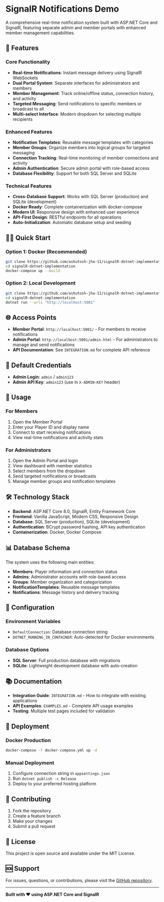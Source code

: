 # SignalR Notifications Demo

A comprehensive real-time notification system built with ASP.NET Core and SignalR, featuring separate admin and member portals with enhanced member management capabilities.

## 🚀 Features

### Core Functionality
- **Real-time Notifications**: Instant message delivery using SignalR WebSockets
- **Dual Portal System**: Separate interfaces for administrators and members
- **Member Management**: Track online/offline status, connection history, and activity
- **Targeted Messaging**: Send notifications to specific members or broadcast to all
- **Multi-select Interface**: Modern dropdown for selecting multiple recipients

### Enhanced Features
- **Notification Templates**: Reusable message templates with categories
- **Member Groups**: Organize members into logical groups for targeted messaging
- **Connection Tracking**: Real-time monitoring of member connections and activity
- **Admin Authentication**: Secure admin portal with role-based access
- **Database Flexibility**: Support for both SQL Server and SQLite

### Technical Features
- **Cross-Database Support**: Works with SQL Server (production) and SQLite (development)
- **Docker Ready**: Complete containerization with docker-compose
- **Modern UI**: Responsive design with enhanced user experience
- **API-First Design**: RESTful endpoints for all operations
- **Auto-Initialization**: Automatic database setup and seeding

## 🏃‍♂️ Quick Start

### Option 1: Docker (Recommended)
```bash
git clone https://github.com/ashutosh-jha-11/signalR-dotnet-implementation.git
cd signalR-dotnet-implementation
docker-compose up --build
```

### Option 2: Local Development
```bash
git clone https://github.com/ashutosh-jha-11/signalR-dotnet-implementation.git
cd signalR-dotnet-implementation
dotnet run --urls "http://localhost:5001"
```

## 🌐 Access Points

- **Member Portal**: `http://localhost:5001/` - For members to receive notifications
- **Admin Portal**: `http://localhost:5001/admin.html` - For administrators to manage and send notifications
- **API Documentation**: See `INTEGRATION.md` for complete API reference

## 🔐 Default Credentials

- **Admin Login**: `admin` / `admin123`
- **Admin API Key**: `admin123` (use in `X-ADMIN-KEY` header)

## 📱 Usage

### For Members
1. Open the Member Portal
2. Enter your Player ID and display name
3. Connect to start receiving notifications
4. View real-time notifications and activity stats

### For Administrators
1. Open the Admin Portal and login
2. View dashboard with member statistics
3. Select members from the dropdown
4. Send targeted notifications or broadcasts
5. Manage member groups and notification templates

## 🛠 Technology Stack

- **Backend**: ASP.NET Core 8.0, SignalR, Entity Framework Core
- **Frontend**: Vanilla JavaScript, Modern CSS, Responsive Design
- **Database**: SQL Server (production), SQLite (development)
- **Authentication**: BCrypt password hashing, API key authentication
- **Containerization**: Docker, Docker Compose

## 📊 Database Schema

The system uses the following main entities:
- **Members**: Player information and connection status
- **Admins**: Administrator accounts with role-based access
- **Groups**: Member organization and categorization
- **NotificationTemplates**: Reusable message templates
- **Notifications**: Message history and delivery tracking

## 🔧 Configuration

### Environment Variables
- `DefaultConnection`: Database connection string
- `DOTNET_RUNNING_IN_CONTAINER`: Auto-detected for Docker environments

### Database Options
- **SQL Server**: Full production database with migrations
- **SQLite**: Lightweight development database with auto-creation

## 📚 Documentation

- **Integration Guide**: `INTEGRATION.md` - How to integrate with existing applications
- **API Examples**: `EXAMPLES.md` - Complete API usage examples
- **Testing**: Multiple test pages included for validation

## 🚀 Deployment

### Docker Production
```bash
docker-compose -f docker-compose.yml up -d
```

### Manual Deployment
1. Configure connection string in `appsettings.json`
2. Run `dotnet publish -c Release`
3. Deploy to your preferred hosting platform

## 🤝 Contributing

1. Fork the repository
2. Create a feature branch
3. Make your changes
4. Submit a pull request

## 📄 License

This project is open source and available under the MIT License.

## 🆘 Support

For issues, questions, or contributions, please visit the [GitHub repository](https://github.com/ashutosh-jha-11/signalR-dotnet-implementation).

---

**Built with ❤️ using ASP.NET Core and SignalR**